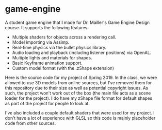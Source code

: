 # game-engine
A student game engine that I made for Dr. Mailler's Game Engine Design course.
It supports the following features:
- Multiple shaders for objects across a rendering call.
- Model importing via Assimp.
- Real-time physics via the bullet physics library.
- Audio loading and playback (including listener positions) via OpenAL.
- Multiple lights and materials for shapes.
- Basic Keyframe animation support.
- Custom model format (with the .zShape extension)

Here is the source code for my project of Spring 2019. In the class, we were allowed
to use 3D models from online sources, but I've removed them for this repository due to their size
as well as potential copyright issues. As such, the project won't work out of the box (the main file acts as a scene loader for the project). I do have my zShape file format for default shapes as part of the project for people to look at.

I've also included a couple default shaders that were used for my project. I don't have a lot of experience with GLSL so this code is mainly placeholder code from other sources.
